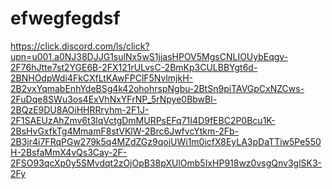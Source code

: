 # efwegfegdsf

https://click.discord.com/ls/click?upn=u001.a0NJ38DJJG1sulNx5wS1jjasHPOV5MgsCNLIOUybEqgv-2F76hJtte7st2YGE6B-2FX121rULvsC-2BmKp3CULBBYgt6d-2BNHOdpWdi4FkCXfLtKAwFPClF5NvlmjkH-2B2vxYqmabEnhYdeBSg4k42ohohrspNgbu-2BtSn9piTAVGpCxNZCws-2FuDqe8SWu3os4ExVhNxYFrNP_5rNpye0BbwBl-2BQzE9DU8AOiHHRRryhm-2F1J-2F1SAEUzAhZmv6t3lqVctgDmMURPsEFq71I4D9fEBC2P0Bcu1K-2BsHvGxfkTg4MmamF8stVKlW-2Brc6JwfvcYtkm-2Fb-2B3jr4i7FRqPGw279k5q4MZdZGz9qoiUWi1m0icfX8EyLA3pDaTTiw5Pe550H-2BsfaMmX4vQs3Cay-2F-2FSO93qcXp0y5SMvdqt2zOjOpB38pXUlOmb5IxHP918wz0vsgQnv3glSK3-2Fy 
